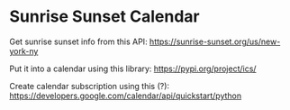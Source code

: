 # Sunrise Sunset Calendar

Get sunrise sunset info from this API: https://sunrise-sunset.org/us/new-york-ny

Put it into a calendar using this library: https://pypi.org/project/ics/

Create calendar subscription using this (?): https://developers.google.com/calendar/api/quickstart/python
